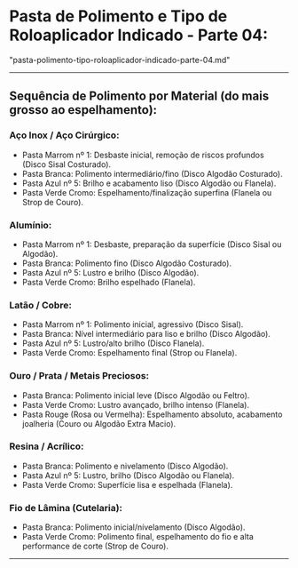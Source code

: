 # **Pasta de Polimento e Tipo de Roloaplicador Indicado - Parte 04:**
"pasta-polimento-tipo-roloaplicador-indicado-parte-04.md"


***

## Sequência de Polimento por Material (do mais grosso ao espelhamento):

### Aço Inox / Aço Cirúrgico:
  - Pasta Marrom nº 1: Desbaste inicial, remoção de riscos profundos (Disco Sisal Costurado).
  - Pasta Branca: Polimento intermediário/fino (Disco Algodão Costurado).
  - Pasta Azul nº 5: Brilho e acabamento liso (Disco Algodão ou Flanela).
  - Pasta Verde Cromo: Espelhamento/finalização superfina (Flanela ou Strop de Couro).

### Alumínio:
  - Pasta Marrom nº 1: Desbaste, preparação da superfície (Disco Sisal ou Algodão).
  - Pasta Branca: Polimento fino (Disco Algodão Costurado).
  - Pasta Azul nº 5: Lustro e brilho (Disco Algodão).
  - Pasta Verde Cromo: Brilho espelhado (Flanela).

### Latão / Cobre:
  - Pasta Marrom nº 1: Polimento inicial, agressivo (Disco Sisal).
  - Pasta Branca: Nível intermediário para liso e brilho (Disco Algodão).
  - Pasta Azul nº 5: Lustro/alto brilho (Disco Flanela).
  - Pasta Verde Cromo: Espelhamento final (Strop ou Flanela).

### Ouro / Prata / Metais Preciosos:
  - Pasta Branca: Polimento inicial leve (Disco Algodão ou Feltro).
  - Pasta Verde Cromo: Lustro avançado, brilho intenso (Flanela).
  - Pasta Rouge (Rosa ou Vermelha): Espelhamento absoluto, acabamento joalheria (Couro ou Algodão Extra Macio).

### Resina / Acrílico:
  - Pasta Branca: Polimento e nivelamento (Disco Algodão).
  - Pasta Azul nº 5: Lustro, brilho (Disco Algodão ou Flanela).
  - Pasta Verde Cromo: Superfície lisa e espelhada (Flanela).

### Fio de Lâmina (Cutelaria):
  - Pasta Branca: Polimento inicial/nívelamento (Disco Algodão).
  - Pasta Verde Cromo: Polimento final, espelhamento do fio e alta performance de corte (Strop de Couro).

***

